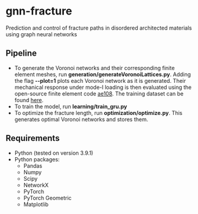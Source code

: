 # gnn-fracture
Prediction and control of fracture paths in disordered architected materials using graph neural networks

## Pipeline
- To generate the Voronoi networks and their corresponding finite element meshes, run **generation/generateVoronoiLattices.py**. Adding the flag **--plot=1** plots each Voronoi network as it is generated. Their mechanical response under mode-I loading is then evaluated using the open-source finite element code [ae108](https://www.ae108.ethz.ch). The training dataset can be found [here](https://www.research-collection.ethz.ch/handle/...).
- To train the model, run **learning/train_gru.py**
- To optimize the fracture length, run **optimization/optimize.py**. This generates optimal Voronoi networks and stores them.


## Requirements

- Python (tested on version 3.9.1)
- Python packages:
  - Pandas
  - Numpy
  - Scipy
  - NetworkX
  - PyTorch 
  - PyTorch Geometric
  - Matplotlib

